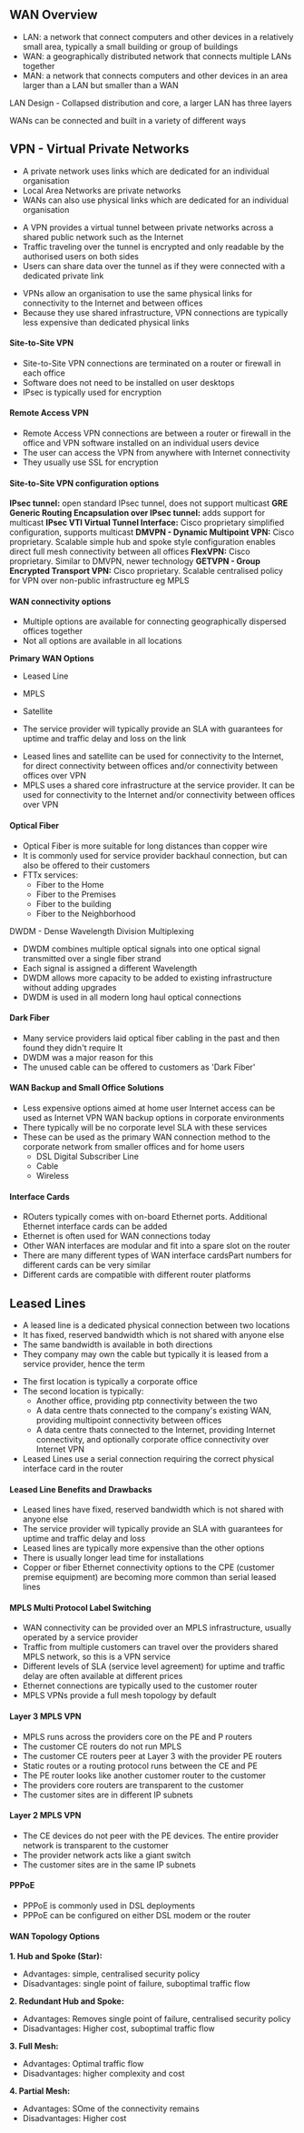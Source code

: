 ## WAN Overview

- LAN: a network that connect computers and other devices in a relatively small area, typically a small building or group of buildings
- WAN: a geographically distributed network that connects multiple LANs together
- MAN: a network that connects computers and other devices in an area larger than a LAN but smaller than a WAN

LAN Design - Collapsed distribution and core, a larger LAN has three layers

WANs can be connected and built in a variety of different ways

## VPN - Virtual Private Networks

* A private network uses links which are dedicated for an individual organisation
* Local Area Networks are private networks 
* WANs can also use physical links which are dedicated for an individual organisation

- A VPN provides a virtual tunnel between private networks across a shared public network such as the Internet
- Traffic traveling over the tunnel is encrypted and only readable by the authorised users on both sides
- Users can share data over the tunnel as if they were connected with a dedicated private link 

* VPNs allow an organisation to use the same physical links for connectivity to the Internet and between offices
* Because they use shared infrastructure, VPN connections are typically less expensive than dedicated physical links

#### Site-to-Site VPN 

- Site-to-Site VPN connections are terminated on a router or firewall in each office 
- Software does not need to be installed on user desktops
- IPsec is typically used for encryption 

#### Remote Access VPN 
* Remote Access VPN connections are between a router or firewall in the office and VPN software installed on an individual users device
* The user can access the VPN from anywhere with Internet connectivity
* They usually use SSL for encryption

#### Site-to-Site VPN configuration options 

**IPsec tunnel:** open standard IPsec tunnel, does not support multicast
**GRE Generic Routing Encapsulation over IPsec tunnel:** adds support for multicast
**IPsec VTI Virtual Tunnel Interface:** Cisco proprietary simplified configuration, supports multicast
**DMVPN - Dynamic Multipoint VPN:** Cisco proprietary. Scalable simple hub and spoke style configuration enables direct full mesh connectivity between all offices
**FlexVPN:** Cisco proprietary. Similar to DMVPN, newer technology
**GETVPN - Group Encrypted Transport VPN:** Cisco proprietary. Scalable centralised policy for VPN over non-public infrastructure eg MPLS

#### WAN connectivity options

* Multiple options are available for connecting geographically dispersed offices together
* Not all options are available in all locations

**Primary WAN Options**
* Leased Line
* MPLS 
* Satellite

* The service provider will typically provide an SLA with guarantees for uptime and traffic delay and loss on the link 

- Leased lines and satellite can be used for connectivity to the Internet, for direct connectivity between offices and/or connectivity between offices over VPN 
- MPLS uses a shared core infrastructure at the service provider. It can be used for connectivity to the Internet and/or connectivity between offices over VPN

#### Optical Fiber

- Optical Fiber is more suitable for long distances than copper wire
- It is commonly used for service provider backhaul connection, but can also be offered to their customers
- FTTx services:
    * Fiber to the Home
    * Fiber to the Premises
    * Fiber to the building
    * Fiber to the Neighborhood

DWDM - Dense Wavelength Division Multiplexing
* DWDM combines multiple optical signals into one optical signal transmitted over a single fiber strand
* Each signal is assigned a different Wavelength
* DWDM allows more capacity to be added to existing infrastructure without adding upgrades
* DWDM is used in all modern long haul optical connections

#### Dark Fiber
- Many service providers laid optical fiber cabling in the past and then found they didn't require It
- DWDM was a major reason for this
- The unused cable can be offered to customers as 'Dark Fiber'

#### WAN Backup and Small Office Solutions

* Less expensive options aimed at home user Internet access can be used as Internet VPN WAN backup options in corporate environments
* There typically will be no corporate level SLA with these services
* These can be used as the primary WAN connection method to the corporate network from smaller offices and for home users
    * DSL Digital Subscriber Line
    * Cable 
    * Wireless

#### Interface Cards

- ROuters typically comes with on-board Ethernet ports. Additional Ethernet interface cards can be added
- Ethernet is often used for WAN connections today
- Other WAN interfaces are modular and fit into a spare slot on the router
- There are many different types of WAN interface cardsPart numbers for different cards can be very similar 
- Different cards are compatible with different router platforms

## Leased Lines

* A leased line is a dedicated physical connection between two locations 
* It has fixed, reserved bandwidth which is not shared with anyone else 
* The same bandwidth is available in both directions
* They company may own the cable but typically it is leased from a service provider, hence the term 

- The first location is typically a corporate office 
- The second location is typically:
    * Another office, providing ptp connectivity between the two
    * A data centre thats connected to the company's existing WAN, providing multipoint connectivity between offices 
    * A data centre thats connected to the Internet, providing Internet connectivity, and optionally corporate office connectivity over Internet VPN 
- Leased Lines use a serial connection requiring the correct physical interface card in the router 

#### Leased Line Benefits and Drawbacks

* Leased lines have fixed, reserved bandwidth which is not shared with anyone else
* The service provider will typically provide an SLA with guarantees for uptime and traffic delay and loss 
* Leased lines are typically more expensive than the other options
* There is usually longer lead time for installations
* Copper or fiber Ethernet connectivity options to the CPE (customer premise equipment) are becoming more common than serial leased lines

#### MPLS Multi Protocol Label Switching 

* WAN connectivity can be provided over an MPLS infrastructure, usually operated by a service provider 
* Traffic from multiple customers can travel over the providers shared MPLS network, so this is a VPN service 
* Different levels of SLA (service level agreement) for uptime and traffic delay are often available at different prices 
* Ethernet connections are typically used to the customer router 
* MPLS VPNs provide a full mesh topology by default 

#### Layer 3 MPLS VPN 

* MPLS runs across the providers core on the PE and P routers 
* The customer CE routers do not run MPLS
* The customer CE routers peer at Layer 3 with the provider PE routers 
* Static routes or a routing protocol runs between the CE and PE 
* The PE router looks like another customer router to the customer 
* The providers core routers are transparent to the customer 
* The customer sites are in different IP subnets

#### Layer 2 MPLS VPN

- The CE devices do not peer with the PE devices. The entire provider network is transparent to the customer 
- The provider network acts like a giant switch 
- The customer sites are in the same IP subnets 

#### PPPoE

* PPPoE is commonly used in DSL deployments
* PPPoE can be configured on either DSL modem or the router

#### WAN Topology Options 

**1. Hub and Spoke (Star):**
* Advantages: simple, centralised security policy
* Disadvantages: single point of failure, suboptimal traffic flow

**2. Redundant Hub and Spoke:**
* Advantages: Removes single point of failure, centralised security policy
* Disadvantages: Higher cost, suboptimal traffic flow 

**3. Full Mesh:**
* Advantages: Optimal traffic flow
* Disadvantages: higher complexity and cost 

**4. Partial Mesh:**
* Advantages: SOme of the connectivity remains
* Disadvantages: Higher cost


  




